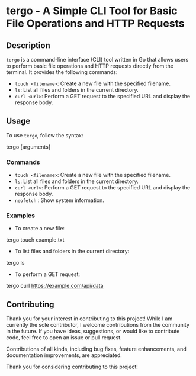 # tergo - A Simple CLI Tool for Basic File Operations and HTTP Requests

## Description
`tergo` is a command-line interface (CLI) tool written in Go that allows users to perform basic file operations and HTTP requests directly from the terminal. It provides the following commands:

- `touch <filename>`: Create a new file with the specified filename.
- `ls`: List all files and folders in the current directory.
- `curl <url>`: Perform a GET request to the specified URL and display the response body.

## Usage
To use `tergo`, follow the syntax:

tergo <command> [arguments]


### Commands
- `touch <filename>`: Create a new file with the specified filename.
- `ls`: List all files and folders in the current directory.
- `curl <url>`: Perform a GET request to the specified URL and display the response body.
- `neofetch` :  Show system information.

### Examples
- To create a new file:

tergo touch example.txt


- To list files and folders in the current directory:

tergo ls


- To perform a GET request:

tergo curl https://example.com/api/data

## Contributing

Thank you for your interest in contributing to this project! While I am currently the sole contributor, I welcome contributions from the community in the future. If you have ideas, suggestions, or would like to contribute code, feel free to open an issue or pull request.

Contributions of all kinds, including bug fixes, feature enhancements, and documentation improvements, are appreciated.

Thank you for considering contributing to this project!
